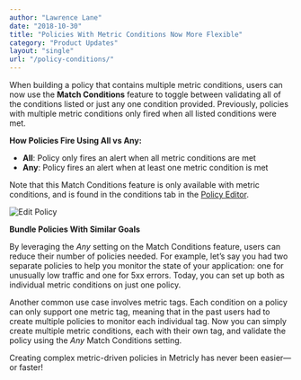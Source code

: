 ```yaml
---
author: "Lawrence Lane"
date: "2018-10-30"
title: "Policies With Metric Conditions Now More Flexible"
category: "Product Updates"
layout: "single"
url: "/policy-conditions/"
---
```


When building a policy that contains multiple metric conditions, users can now use the **Match Conditions** feature to toggle between validating all of the conditions listed or just any one condition provided. Previously, policies with multiple metric conditions only fired when all listed conditions were met.

**How Policies Fire Using All vs Any:**

- **All**: Policy only fires an alert when all metric conditions are met
- **Any**: Policy fires an alert when at least one metric condition is met

Note that this Match Conditions feature is only available with metric conditions, and is found in the conditions tab in the [Policy Editor](/support/events/policies/policy-editor-2/).


![Edit Policy](https://s3-us-west-2.amazonaws.com/com-netuitive-app-usw2-public/wp-content/uploads/2018/10/Match-Conditions-on-Policies-2-768x304.png "post-image")


**Bundle Policies With Similar Goals**

By leveraging the *Any* setting on the Match Conditions feature, users can reduce their number of policies needed. For example, let’s say you had two separate policies to help you monitor the state of your application: one for unusually low traffic and one for 5xx errors. Today, you can set up both as individual metric conditions on just one policy.

Another common use case involves metric tags.  Each condition on a policy can only support one metric tag, meaning that in the past users had to create multiple policies to monitor each individual tag. Now you can simply create multiple metric conditions, each with their own tag, and validate the policy using the *Any* Match Conditions setting.

Creating complex metric-driven policies in Metricly has never been easier—or faster!
